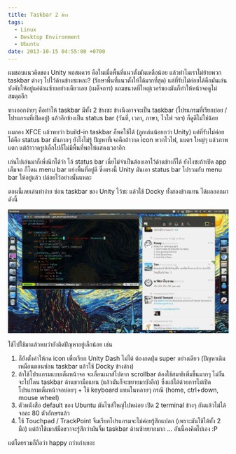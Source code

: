```yaml
---
title: Taskbar 2 ข้าง
tags:
  - Linux
  - Desktop Environment
  - Ubuntu
date: 2013-10-15 04:55:00 +0700
---
```


ผมชอบแนวคิดของ Unity พอสมควร คือในเมื่อพื้นที่แนวตั้งมันเหลือน้อย แล้วทำไมเราไม่ย้ายพวก taskbar ต่างๆ ไปไว้ด้านข้างซะหละ?  (รักษาพื้นที่แนวตั้งให้ได้มากที่สุด) แต่ที่รับไม่ค่อยได้คือมันเล่นบังคับให้อยู่แค่ด้านซ้ายอย่างเดียวเลย (เผด็จการ) แถมขนาดที่ใหญ่เวอร์ของมันก็ทำให้หน้าจอดูไม่สมดุลอีก

ทางออกง่ายๆ คือทำให้ taskbar มีทั้ง 2 ข้างซะ ข้างนึงอาจจะเป็น taskbar (โปรแกรมที่เรียกบ่อย / โปรแกรมที่เปิดอยู่) แล้วอีกข้างเป็น status bar (วันที่, เวลา, ภาษา, ไวไฟ ฯลฯ) ก็ดูดีไม่ใช่น้อย

ผมลอง XFCE แล้วพบว่า build-in taskbar ก็พอใช้ได้ (ลูกเล่นน้อยกว่า Unity) แต่ที่รับไม่ค่อยได้คือ status bar มันกากๆ ยังไงไม่รู้ ปัญหาที่เจอคือถ้าวาด icon พวกไวไฟ, แบตฯ ใหญ่ๆ แล้วภาพแตก แต่ถ้าวาดรูปเล็กไปก็ไม่มีพื้นที่พอให้แสดงเวลาอีก

เล่นไปเล่นมาก็เพิ่งนึกได้ว่า ไอ้ status bar เนี่ยไม่จำเป็นต้องเอาไว้ด้านข้างก็ได้ ยังไงซะถ้าเปิด app เต็มจอ ก็โดน menu bar แย่งพื้นที่อยู่ดี ซึ่งตรงนี้ Unity มันเอา status bar ไปรวมกับ menu bar ให้อยู่แล้ว ปล่อยไว้อย่างนั้นแหละ

ตอนนี้เลยเล่นท่าง่าย ซ่อน taskbar ของ Unity ไว้ซะ แล้วใช้ Docky ทั้งสองข้างแทน ได้ผลออกมาดังนี้

![](/images/Workspace1_093.jpg)

ใช้ไปใช้มาแล้วพบว่ายังติดปัญหาอยู่เล็กน้อย เช่น

1. ก็ยังตั้งค่าให้กด icon เพื่อเรียก Unity Dash ไม่ได้ ต้องกดปุ่ม super อย่างเดียว (ปัญหาเดิมเหมือนตอนซ่อน taskbar แล้วใช้ Docky ข้างล่าง)
2. ถ้าใช้โปรแกรมแบบเต็มหน้าจอ จะเลื่อนเมาส์ไปลาก scrollbar ต้องใช้สมาธิเพิ่มขึ้นมากๆ ไม่งั้นจะไปโดน taskbar ด้านขวามือแทน (แล้วมันก็จะขยายมาบังอีก) ซึ่งแก้ได้ด้วยการไม่เปิดโปรแกรมเต็มหน้าจอบ่อยๆ + ใช้ keyboard แทนในหลายๆ กรณี (home, ctrl+down, mouse wheel)
3. ตัวหนังสือ default ของ Ubuntu มันไซส์ใหญ่ไปหน่อย เปิด 2 terminal ข้างๆ กันแล้วไม่ได้จอละ 80 ตัวอักษรแล้ว
4. ใช้ Touchpad / TrackPoint จิ้มเรียกโปรแกรมจะไม่ค่อยรู้สึกแปลก (เพราะมันใช้ได้ทั้ง 2 มือ) แต่ถ้าใช้เมาส์มือขวาจะรู้สึกว่ามันจิ้ม taskbar ด้านซ้ายยากมาก ... อันนี้คงคิดไปเอง :P

แต่โดยรวมก็ถือว่า happy กว่าเก่าเยอะ
